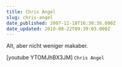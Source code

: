 ```yaml
---
title: Chris Angel
slug: chris-angel
date_published: 2007-12-18T16:30:36.000Z
date_updated: 2018-08-22T09:39:03.000Z
---
```


Alt, aber nicht weniger makaber.

[youtube YTOMJhBX3JM]
`Chris Angel`

